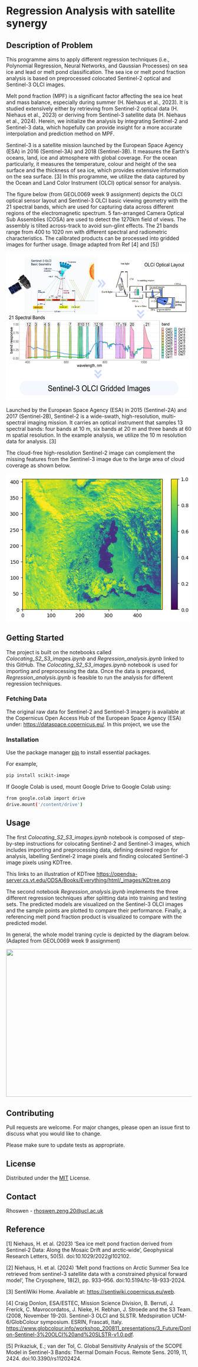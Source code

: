 # Regression Analysis with satellite synergy

<!-- PROJECT DESCRIPTION-->

## Description of Problem
This programme aims to apply different regression techniques (i.e., Polynomial Regression, Neural Networks, and Gaussian Processes) on sea ice and lead or melt pond classification. The sea ice or melt pond fraction analysis is based on preprocessed colocated Sentinel-2 optical and Sentinel-3 OLCI images.

Melt pond fraction (MPF) is a significant factor affecting the sea ice heat and mass balance, especially during summer (H. Niehaus et al., 2023). It is studied extensively either by retrieving from Sentinel-2 optical data (H. Niehaus et al., 2023) or deriving from Sentinel-3 satellite data (H. Niehaus et al., 2024). Herein, we initialize the analysis by integrating Sentinel-2 and Sentinel-3 data, which hopefully can provide insight for a more accurate interpolation and prediction method on MPF.

Sentinel-3 is a satellite mission launched by the European Space Agency (ESA) in 2016 (Sentinel-3A) and 2018 (Sentinel-3B). It measures the Earth's oceans, land, ice and atmosphere with global coverage. For the ocean particularly, it measures the temperature, colour and height of the sea surface and the thickness of sea ice, which provides extensive information on the sea surface. [3] In this programme, we utilize the data captured by the Ocean and Land Color Instrument (OLCI) optical sensor for analysis.

The figure below (from GEOL0069 week 9 assignment) depicts the OLCI optical sensor layout and Sentinel-3 OLCI basic viewing geometry with the 21 spectral bands, which are used for capturing data across different regions of the electromagnetic spectrum. 5 fan-arranged Camera Optical Sub Assemblies (COSA) are used to detect the 1270km field of views. The assembly is tilted across-track to avoid sun-glint effects. The 21 bands range from 400 to 1020 nm with different spectral and radiometric characteristics. The calibrated products can be processed into gridded images for further usage. (Image adapted from Ref [4] and [5])

<img src="Sentinel-3_OLCI.png" width="600" height="400">

Launched by the European Space Agency (ESA) in 2015 (Sentinel-2A) and 2017 (Sentinel-2B), Sentinel-2 is a wide-swath, high-resolution, multi-spectral imaging mission. It carries an optical instrument that samples 13 spectral bands: four bands at 10 m, six bands at 20 m and three bands at 60 m spatial resolution. In the example analysis, we utilize the 10 m resolution data for analysis. [3] 

The cloud-free high-resolution Sentinel-2 image can complement the missing features from the Sentinel-3 image due to the large area of cloud coverage as shown below.

<img src="s3_cloud.png">



<!-- GETTING STARTED -->
## Getting Started

The project is built on the notebooks called _Colocating_S2_S3_images.ipynb_ and _Regression_analysis.ipynb_ linked to this GitHub. The _Colocating_S2_S3_images.ipynb_ notebook is used for importing and preprocessing the data. Once the data is prepared, _Regression_analysis.ipynb_ is feasible to run the analysis for different regression techniques.

### Fetching Data
The original raw data for Sentinel-2 and Sentinel-3 imagery is available at the Copernicus Open Access Hub of the European Space Agency (ESA) under: https://dataspace.copernicus.eu/. In this project, we use the 
  
### Installation

Use the package manager [pip](https://pip.pypa.io/en/stable/) to install essential packages.

For example,

```bash
pip install scikit-image
```

If Google Colab is used, mount Google Drive to Google Colab using:
  ```sh
  from google.colab import drive
  drive.mount('/content/drive')
  ```


## Usage

<!-- ```python
import foobar

# returns 'words'
foobar.pluralize('word')

# returns 'geese'
foobar.pluralize('goose')

# returns 'phenomenon'
foobar.singularize('phenomena')
```

 USAGE EXAMPLES -->

The first _Colocating_S2_S3_images.ipynb_ notebook is composed of step-by-step instructions for colocating Sentinel-2 and Sentinel-3 images, which includes importing and preprocessing data, defining desired region for analysis, labelling Sentinel-2 image pixels and finding colocated Sentinel-3 image pixels using KDTree.

This links to an illustration of KDTree 
https://opendsa-server.cs.vt.edu/ODSA/Books/Everything/html/_images/KDtree.png

The second notebook _Regression_analysis.ipynb_ implements the three different regression techniques after splitting data into training and testing sets. The predicted models are visualized on the Sentinel-3 OLCI images and the sample points are plotted to compare their performance. Finally, a referencing melt pond fraction product is visualized to compare with the predicted model.

In general, the whole model traning cycle is depicted by the diagram below. (Adapted from GEOL0069 week 9 assignment)

<img src="Model_training.png" width="600" height="400">


## Contributing

Pull requests are welcome. For major changes, please open an issue first to discuss what you would like to change.

Please make sure to update tests as appropriate.


## License

Distributed under the [MIT](https://choosealicense.com/licenses/mit/) License. 


## Contact

Rhoswen - rhoswen.zeng.20@ucl.ac.uk


## Reference
[1] Niehaus, H. et al. (2023) ‘Sea ice melt pond fraction derived from Sentinel‐2 Data: Along the Mosaic Drift and arctic‐wide’, Geophysical Research Letters, 50(5). doi:10.1029/2022gl102102. 

[2] Niehaus, H. et al. (2024) ‘Melt pond fractions on Arctic Summer Sea Ice retrieved from sentinel-3 satellite data with a constrained physical forward model’, The Cryosphere, 18(2), pp. 933–956. doi:10.5194/tc-18-933-2024. 

[3] SentiWiki Home. Available at: https://sentiwiki.copernicus.eu/web.

[4] Craig Donlon, ESA/ESTEC, Mission Science Division, B. Berruti, J. Frerick, C. Mavrocordatos, J. Nieke, H. Rebhan, J. Stroede and the S3 Team. (2008, November 19-20). Sentinel-3 OLCI and SLSTR. Medspiration UCM-6/GlobColour symposium. ESRIN, Frascati, Italy. https://www.globcolour.info/workshop_200811_presentations/3_Future/Donlon-Sentinel-3%20OLCI%20and%20SLSTR-v1.0.pdf.

[5] Prikaziuk, E.; van der Tol, C. Global Sensitivity Analysis of the SCOPE Model in Sentinel-3 Bands: Thermal Domain Focus. Remote Sens. 2019, 11, 2424. doi:10.3390/rs11202424.



